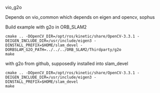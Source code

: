 vio_g2o

Depends on vio_common which depends on eigen and opencv, sophus

Build example
with g2o in ORB_SLAM2
```
cmake .. -DOpenCV_DIR=/opt/ros/kinetic/share/OpenCV-3.3.1 -DEIGEN_INCLUDE_DIR=/usr/include/eigen3 -DINSTALL_PREFIX=$HOME/slam_devel -DORBSLAM_G2O_PATH=../../../ORB_SLAM2/Thirdparty/g2o
make
```

with g2o from github, supposedly installed into slam_devel
```
cmake .. -DOpenCV_DIR=/opt/ros/kinetic/share/OpenCV-3.3.1 -DEIGEN_INCLUDE_DIR=/usr/include/eigen3 -DINSTALL_PREFIX=$HOME/slam_devel
make
```
